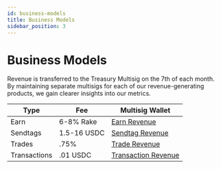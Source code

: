 ```yaml
---
id: business-models
title: Business Models
sidebar_position: 3
---
```


# Business Models

Revenue is transferred to the Treasury Multisig on the 7th of each month. By maintaining separate multisigs for each of our revenue-generating products, we gain clearer insights into our metrics.

| Type | Fee | Multisig Wallet |
|------|-----|----------------|
| Earn | 6-8% Rake | <a href="https://basescan.org/address/0x65049C4B8e970F5bcCDAE8E141AA06346833CeC4" class="multisig-revenue-link" target="_blank">Earn Revenue</a> |
| Sendtags | 1.5-16 USDC | <a href="https://basescan.org/address/0x71fa02bb11e4b119bEDbeeD2f119F62048245301" class="multisig-revenue-link" target="_blank">Sendtag Revenue</a> |
| Trades | .75% | <a href="https://basescan.org/address/0x17D46f667B0e4156238645536c344d010FC099d7" class="multisig-revenue-link" target="_blank">Trade Revenue</a> |
| Transactions | .01 USDC | <a href="https://basescan.org/address/0xB3dCBE168cFe6ccb123b2c13F7CF9Aa95B7Ec5aE" class="multisig-revenue-link" target="_blank">Transaction Revenue</a> |

